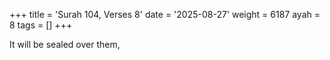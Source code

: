 +++
title = 'Surah 104, Verses 8'
date = '2025-08-27'
weight = 6187
ayah = 8
tags = []
+++

It will be sealed over them,